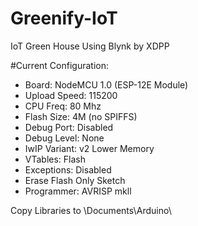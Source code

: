 # Greenify-IoT 
IoT Green House Using Blynk
by XDPP

#Current Configuration:
- Board: NodeMCU 1.0 (ESP-12E Module)
- Upload Speed: 115200
- CPU Freq: 80 Mhz
- Flash Size: 4M (no SPIFFS)
- Debug Port: Disabled
- Debug Level: None
- IwIP Variant: v2 Lower Memory
- VTables: Flash
- Exceptions: Disabled
- Erase Flash Only Sketch
- Programmer: AVRISP mkll

Copy Libraries to
\Documents\Arduino\